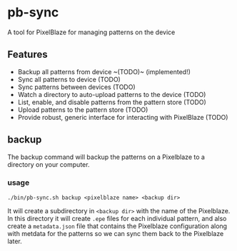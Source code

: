 # pb-sync

A tool for PixelBlaze for managing patterns on the device

## Features

- Backup all patterns from device ~(TODO)~ (implemented!)
- Sync all patterns to device (TODO)
- Sync patterns between devices (TODO)
- Watch a directory to auto-upload patterns to the device (TODO)
- List, enable, and disable patterns from the pattern store (TODO)
- Upload patterns to the pattern store (TODO)
- Provide robust, generic interface for interacting with PixelBlaze (TODO)

## backup

The backup command will backup the patterns on a Pixelblaze to a directory on your computer.

### usage

`./bin/pb-sync.sh backup <pixelblaze name> <backup dir>`

It will create a subdirectory in `<backup dir>` with the name of the Pixelblaze.  In
this directory it will create `.epe` files for each individual pattern, and also create
a `metadata.json` file that contains the Pixelblaze configuration along with metdata
for the patterns so we can sync them back to the Pixelblaze later.
